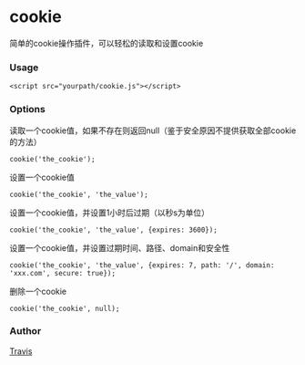# cookie

简单的cookie操作插件，可以轻松的读取和设置cookie

### Usage
    
    <script src="yourpath/cookie.js"></script>
    
### Options
    
读取一个cookie值，如果不存在则返回null（鉴于安全原因不提供获取全部cookie的方法）

    cookie('the_cookie');
    
设置一个cookie值

    cookie('the_cookie', 'the_value');
    
设置一个cookie值，并设置1小时后过期（以秒s为单位）
    
    cookie('the_cookie', 'the_value', {expires: 3600});
    
设置一个cookie值，并设置过期时间、路径、domain和安全性
    
    cookie('the_cookie', 'the_value', {expires: 7, path: '/', domain: 'xxx.com', secure: true});

删除一个cookie
    
    cookie('the_cookie', null);

### Author

[Travis](http://travisup.com/)

